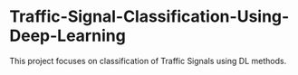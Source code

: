 # Traffic-Signal-Classification-Using-Deep-Learning
This project focuses on classification of Traffic Signals using DL methods.
